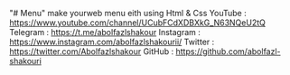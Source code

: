 "# Menu" 
make yourweb menu eith using Html & Css
YouTube : https://www.youtube.com/channel/UCubFCdXDBXkG_N63NQeU2tQ
Telegram : https://t.me/abolfazlshakour
Instagram : https://www.instagram.com/abolfazlshakourii/
Twitter : https://twitter.com/Abolfazlshakour
GitHub : https://github.com/abolfazl-shakouri

